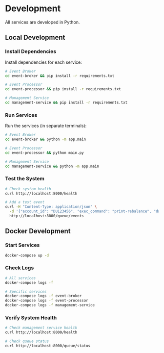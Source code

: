 # Development
All services are developed in Python.

## Local Development

### Install Dependencies

Install dependencies for each service:

```bash
# Event Broker
cd event-broker && pip install -r requirements.txt

# Event Processor
cd event-processor && pip install -r requirements.txt

# Management Service
cd management-service && pip install -r requirements.txt
```

### Run Services

Run the services (in separate terminals):

```bash
# Event Broker
cd event-broker && python -m app.main

# Event Processor  
cd event-processor && python main.py

# Management Service
cd management-service && python -m app.main
```

### Test the System

```bash
# Check system health
curl http://localhost:8000/health

# Add a test event
curl -H "Content-Type: application/json" \
  -d '{"account_id": "DU123456", "exec_command": "print-rebalance", "data": {"exec": "print-rebalance"}}' \
  http://localhost:8000/queue/events
```

## Docker Development

### Start Services

```bash
docker-compose up -d
```

### Check Logs

```bash
# All services
docker-compose logs -f

# Specific services
docker-compose logs -f event-broker
docker-compose logs -f event-processor
docker-compose logs -f management-service
```

### Verify System Health

```bash
# Check management service health
curl http://localhost:8000/health

# Check queue status
curl http://localhost:8000/queue/status
```